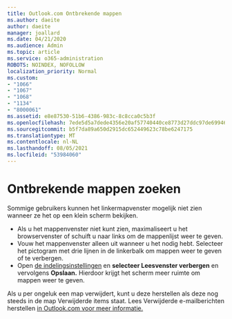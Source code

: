 ```yaml
---
title: Outlook.com Ontbrekende mappen
ms.author: daeite
author: daeite
manager: joallard
ms.date: 04/21/2020
ms.audience: Admin
ms.topic: article
ms.service: o365-administration
ROBOTS: NOINDEX, NOFOLLOW
localization_priority: Normal
ms.custom:
- "1066"
- "1067"
- "1068"
- "1134"
- "8000061"
ms.assetid: e8e87530-51b6-4386-983c-8c8cca0c5b3f
ms.openlocfilehash: 7ede5d5a7dede4356e20af57740440ce8773d27ddc97de699466ad05c1c7a4bb
ms.sourcegitcommit: b5f7da89a650d2915dc652449623c78be6247175
ms.translationtype: MT
ms.contentlocale: nl-NL
ms.lasthandoff: 08/05/2021
ms.locfileid: "53984060"
---
```

# <a name="find-missing-folders"></a>Ontbrekende mappen zoeken

Sommige gebruikers kunnen het linkermapvenster mogelijk niet zien wanneer ze het op een klein scherm bekijken.

- Als u het mappenvenster niet kunt zien, maximaliseert u het browservenster of schuift u naar links om de mappenlijst weer te geven.
- Vouw het mappenvenster alleen uit wanneer u het nodig hebt. Selecteer het pictogram met drie lijnen in de linkerbalk om mappen weer te geven of te verbergen.
- Open [de indelingsinstellingen](https://outlook.live.com/mail/options/mail/layout) en **selecteer Leesvenster verbergen** en vervolgens **Opslaan.** Hierdoor krijgt het scherm meer ruimte om mappen weer te geven.

Als u per ongeluk een map verwijdert, kunt u deze herstellen als deze nog steeds in de map Verwijderde items staat. Lees Verwijderde e-mailberichten herstellen [in Outlook.com voor meer informatie.](https://support.office.com/article/cf06ab1b-ae0b-418c-a4d9-4e895f83ed50)
